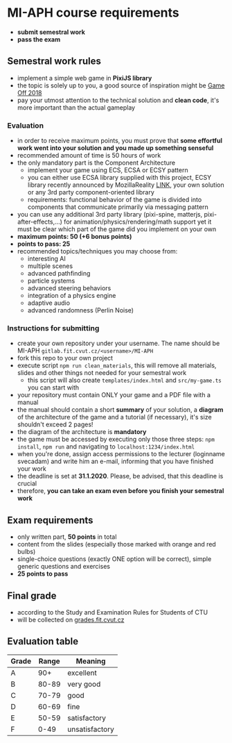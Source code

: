 
# MI-APH course requirements

- **submit semestral work**
- **pass the exam**

## Semestral work rules

- implement a simple web game in **PixiJS library**
- the topic is solely up to you, a good source of inspiration might be [Game Off 2018](https://itch.io/jam/game-off-2018)
- pay your utmost attention to the technical solution and **clean code**, it's more important than the actual gameplay


### Evaluation

- in order to receive maximum points, you must prove that **some effortful work went into your solution and you made up something senseful** 
- recommended amount of time is 50 hours of work
- the only mandatory part is the Component Architecture
  - implement your game using ECS, ECSA or ECSY pattern
  - you can either use ECSA library supplied with this project, ECSY library recently announced by MozillaReality [LINK](https://github.com/MozillaReality/ecsy), your own solution or any 3rd party component-oriented library
  - requirements: functional behavior of the game is divided into components that communicate primarily via messaging pattern
- you can use any additional 3rd party library (pixi-spine, matterjs, pixi-after-effects,...) for animation/physics/rendering/math support yet it must be clear which part of the game did you implement on your own
- **maximum points: 50 (+6 bonus points)**
- **points to pass: 25**
- recommended topics/techniques you may choose from:
  - interesting AI
  - multiple scenes
  - advanced pathfinding
  - particle systems
  - advanced steering behaviors
  - integration of a physics engine
  - adaptive audio
  - advanced randomness (Perlin Noise)


### Instructions for submitting

- create your own repository under your username. The name should be MI-APH `gitlab.fit.cvut.cz/<username>/MI-APH`
- fork this repo to your own project
- execute script `npm run clean_materials`, this will remove all materials, slides and other things not needed for your semestral work
  - this script will also create `templates/index.html` and `src/my-game.ts` you can start with 
- your repository must contain ONLY your game and a PDF file with a manual
- the manual should contain a short **summary** of your solution, a **diagram** of the architecture of the game and a tutorial (if necessary), it's size shouldn't exceed 2 pages!
- the diagram of the architecture is **mandatory**
- the game must be accessed by executing only those three steps: `npm install`, `npm run` and navigating to `localhost:1234/index.html`
- when you're done, assign access permissions to the lecturer (loginname svecadam) and write him an e-mail, informing that you have finished your work
- the deadline is set at **31.1.2020**. Please, be advised, that this deadline is crucial
- therefore, **you can take an exam even before you finish your semestral work**

## Exam requirements

- only written part, **50 points** in total
- content from the slides (especially those marked with orange and red bulbs)
- single-choice questions (exactly ONE option will be correct), simple generic questions and exercises
- **25 points to pass**


## Final grade

- according to the Study and Examination Rules for Students of CTU 
- will be collected on [grades.fit.cvut.cz](https://grades.fit.cvut.cz/)

## Evaluation table

| Grade | Range | Meaning |
| ------ | ------ | ------ |
| A | 90+ | excellent |
| B | 80-89 | very good |
| C | 70-79 | good |
| D | 60-69 | fine |
| E | 50-59 | satisfactory |
| F | 0-49 | unsatisfactory |

